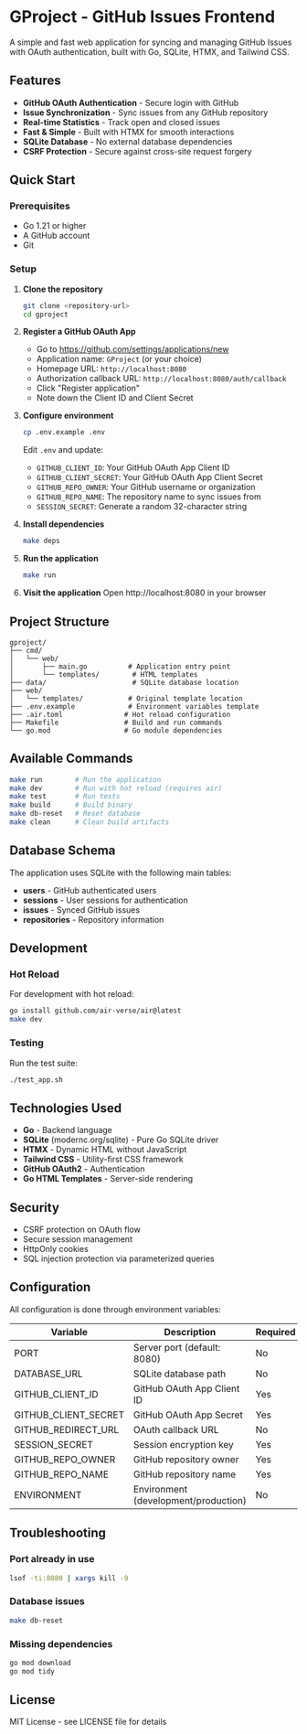 # GProject - GitHub Issues Frontend

A simple and fast web application for syncing and managing GitHub Issues with OAuth authentication, built with Go, SQLite, HTMX, and Tailwind CSS.

## Features

- **GitHub OAuth Authentication** - Secure login with GitHub
- **Issue Synchronization** - Sync issues from any GitHub repository
- **Real-time Statistics** - Track open and closed issues
- **Fast & Simple** - Built with HTMX for smooth interactions
- **SQLite Database** - No external database dependencies
- **CSRF Protection** - Secure against cross-site request forgery

## Quick Start

### Prerequisites

- Go 1.21 or higher
- A GitHub account
- Git

### Setup

1. **Clone the repository**
   ```bash
   git clone <repository-url>
   cd gproject
   ```

2. **Register a GitHub OAuth App**
   - Go to https://github.com/settings/applications/new
   - Application name: `GProject` (or your choice)
   - Homepage URL: `http://localhost:8080`
   - Authorization callback URL: `http://localhost:8080/auth/callback`
   - Click "Register application"
   - Note down the Client ID and Client Secret

3. **Configure environment**
   ```bash
   cp .env.example .env
   ```
   
   Edit `.env` and update:
   - `GITHUB_CLIENT_ID`: Your GitHub OAuth App Client ID
   - `GITHUB_CLIENT_SECRET`: Your GitHub OAuth App Client Secret
   - `GITHUB_REPO_OWNER`: Your GitHub username or organization
   - `GITHUB_REPO_NAME`: The repository name to sync issues from
   - `SESSION_SECRET`: Generate a random 32-character string

4. **Install dependencies**
   ```bash
   make deps
   ```

5. **Run the application**
   ```bash
   make run
   ```

6. **Visit the application**
   Open http://localhost:8080 in your browser

## Project Structure

```
gproject/
├── cmd/
│   └── web/
│       ├── main.go          # Application entry point
│       └── templates/        # HTML templates
├── data/                     # SQLite database location
├── web/
│   └── templates/           # Original template location
├── .env.example             # Environment variables template
├── .air.toml               # Hot reload configuration
├── Makefile                # Build and run commands
└── go.mod                  # Go module dependencies
```

## Available Commands

```bash
make run        # Run the application
make dev        # Run with hot reload (requires air)
make test       # Run tests
make build      # Build binary
make db-reset   # Reset database
make clean      # Clean build artifacts
```

## Database Schema

The application uses SQLite with the following main tables:

- **users** - GitHub authenticated users
- **sessions** - User sessions for authentication
- **issues** - Synced GitHub issues
- **repositories** - Repository information

## Development

### Hot Reload

For development with hot reload:

```bash
go install github.com/air-verse/air@latest
make dev
```

### Testing

Run the test suite:

```bash
./test_app.sh
```

## Technologies Used

- **Go** - Backend language
- **SQLite** (modernc.org/sqlite) - Pure Go SQLite driver
- **HTMX** - Dynamic HTML without JavaScript
- **Tailwind CSS** - Utility-first CSS framework
- **GitHub OAuth2** - Authentication
- **Go HTML Templates** - Server-side rendering

## Security

- CSRF protection on OAuth flow
- Secure session management
- HttpOnly cookies
- SQL injection protection via parameterized queries

## Configuration

All configuration is done through environment variables:

| Variable | Description | Required |
|----------|-------------|----------|
| PORT | Server port (default: 8080) | No |
| DATABASE_URL | SQLite database path | No |
| GITHUB_CLIENT_ID | GitHub OAuth App Client ID | Yes |
| GITHUB_CLIENT_SECRET | GitHub OAuth App Secret | Yes |
| GITHUB_REDIRECT_URL | OAuth callback URL | No |
| SESSION_SECRET | Session encryption key | Yes |
| GITHUB_REPO_OWNER | GitHub repository owner | Yes |
| GITHUB_REPO_NAME | GitHub repository name | Yes |
| ENVIRONMENT | Environment (development/production) | No |

## Troubleshooting

### Port already in use
```bash
lsof -ti:8080 | xargs kill -9
```

### Database issues
```bash
make db-reset
```

### Missing dependencies
```bash
go mod download
go mod tidy
```

## License

MIT License - see LICENSE file for details